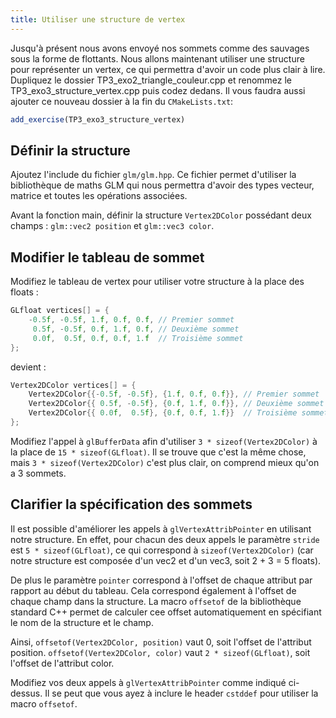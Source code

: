 ```yaml
---
title: Utiliser une structure de vertex
---
```


Jusqu'à présent nous avons envoyé nos sommets comme des sauvages sous la forme de flottants. Nous allons maintenant utiliser une structure pour représenter un vertex, ce qui permettra d'avoir un code plus clair à lire. Dupliquez le dossier TP3_exo2_triangle_couleur.cpp et renommez le TP3_exo3_structure_vertex.cpp puis codez dedans. Il vous faudra aussi ajouter ce nouveau dossier à la fin du `CMakeLists.txt`:

```cmake
add_exercise(TP3_exo3_structure_vertex)
```

## Définir la structure

Ajoutez l'include du fichier `glm/glm.hpp`. Ce fichier permet d'utiliser la bibliothèque de maths GLM qui nous permettra d'avoir des types vecteur, matrice et toutes les opérations associées.

Avant la fonction main, définir la structure `Vertex2DColor` possédant deux champs : `glm::vec2 position` et `glm::vec3 color`.

## Modifier le tableau de sommet

Modifiez le tableau de vertex pour utiliser votre structure à la place des floats :

```cpp
GLfloat vertices[] = { 
    -0.5f, -0.5f, 1.f, 0.f, 0.f, // Premier sommet
     0.5f, -0.5f, 0.f, 1.f, 0.f, // Deuxième sommet
     0.0f,  0.5f, 0.f, 0.f, 1.f  // Troisième sommet
};
```

devient :

```cpp
Vertex2DColor vertices[] = { 
    Vertex2DColor{{-0.5f, -0.5f}, {1.f, 0.f, 0.f}}, // Premier sommet
    Vertex2DColor{{ 0.5f, -0.5f}, {0.f, 1.f, 0.f}}, // Deuxième sommet
    Vertex2DColor{{ 0.0f,  0.5f}, {0.f, 0.f, 1.f}}  // Troisième sommet
};
```

Modifiez l'appel à `glBufferData` afin d'utiliser `3 * sizeof(Vertex2DColor)` à la place de `15 * sizeof(GLfloat)`. Il se trouve que c'est la même chose, mais `3 * sizeof(Vertex2DColor)` c'est plus clair, on comprend mieux qu'on a 3 sommets.

## Clarifier la spécification des sommets

Il est possible d'améliorer les appels à `glVertexAttribPointer` en utilisant notre structure. En effet, pour chacun des deux appels le paramètre `stride` est `5 * sizeof(GLfloat)`, ce qui correspond à `sizeof(Vertex2DColor)` (car notre structure est composée d'un vec2 et d'un vec3, soit 2 + 3 = 5 floats).

De plus le paramètre `pointer` correspond à l'offset de chaque attribut par rapport au début du tableau. Cela correspond également à l'offset de chaque champ dans la structure. La macro `offsetof` de la bibliothèque standard C++ permet de calculer cee offset automatiquement en spécifiant le nom de la structure et le champ.

Ainsi, `offsetof(Vertex2DColor, position)` vaut 0, soit l'offset de l'attribut position. `offsetof(Vertex2DColor, color)` vaut `2 * sizeof(GLfloat)`, soit l'offset de l'attribut color.

Modifiez vos deux appels à `glVertexAttribPointer` comme indiqué ci-dessus. Il se peut que vous ayez à inclure le header `cstddef` pour utiliser la macro `offsetof`. 